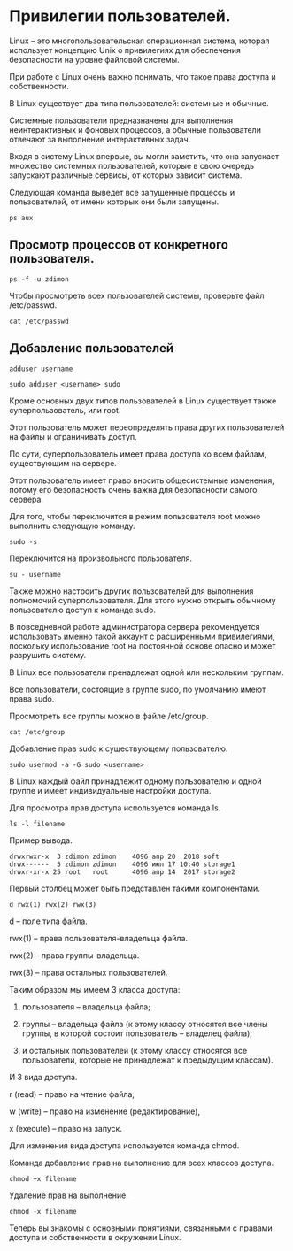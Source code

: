 # Привилегии пользователей.

Linux – это многопользовательская операционная система, которая использует концепцию Unix о привилегиях для обеспечения безопасности на уровне файловой системы. 

При работе с Linux очень важно понимать, что такое права доступа и собственности.

В Linux существует два типа пользователей: системные и обычные. 

Системные пользователи предназначены для выполнения неинтерактивных и фоновых процессов, а обычные пользователи отвечают за выполнение интерактивных задач. 

Входя в систему Linux впервые, вы могли заметить, что она запускает множество системных пользователей, которые в свою очередь запускают различные сервисы, от которых зависит система.

Следующая команда выведет все запущенные процессы и пользователей, от имени которых они были запущены.

    ps aux
    
## Просмотр процессов от конкретного пользователя.

    ps -f -u zdimon
    
Чтобы просмотреть всех пользователей системы, проверьте файл /etc/passwd. 

    cat /etc/passwd
    
## Добавление пользователей 

    adduser username
    
    sudo adduser <username> sudo
    
Кроме основных двух типов пользователей в Linux существует также суперпользователь, или root. 

Этот пользователь может переопределять права других пользователей на файлы и ограничивать доступ. 

По сути, суперпользователь имеет права доступа ко всем файлам, существующим на сервере. 

Этот пользователь имеет право вносить общесистемные изменения, потому его безопасность очень важна для безопасности самого сервера.

Для того, чтобы переключится в режим пользователя root можно выполнить следующую команду.

    sudo -s

Переключится на произвольного пользователя.

    su - username

Также можно настроить других пользователей для выполнения полномочий суперпользователя. Для этого нужно открыть обычному пользователю доступ к команде sudo. 

В повседневной работе администратора сервера рекомендуется использовать именно такой аккаунт с расширенными привилегиями, поскольку использование root на постоянной основе опасно и может разрушить систему.


В Linux все пользователи пренадлежат одной или нескольким группам.

Все пользователи, состоящие в группе sudo, по умолчанию имеют права sudo.

Просмотреть все группы можно в файле /etc/group.

    cat /etc/group

Добавление прав sudo к существующему пользователю.

    sudo usermod -a -G sudo <username>


В Linux каждый файл принадлежит одному пользователю и одной группе и имеет индивидуальные настройки доступа.

Для просмотра прав доступа используется команда ls.


    ls -l filename
    
Пример вывода.

    drwxrwxr-x  3 zdimon zdimon    4096 апр 20  2018 soft
    drwx------  5 zdimon zdimon    4096 июл 17 10:40 storage1
    drwxr-xr-x 25 root   root      4096 апр 14  2017 storage2
    

Первый столбец может быть представлен такими компонентами.

    d rwx(1) rwx(2) rwx(3)
    
    
d – поле типа файла.

rwx(1) – права пользователя-владельца файла.

rwx(2) – права группы-владельца.

rwx(3) – права остальных пользователей.

Таким образом мы имеем 3 класса доступа:

1. пользователя – владельца файла;

2. группы – владельца файла (к этому классу относятся все члены группы, в которой состоит пользователь – владелец файла);

3. и остальных пользователей (к этому классу относятся все пользователи, которые не принадлежат к предыдущим классам).

И 3 вида доступа.

r (read) – право на чтение файла,

w (write) – право на изменение (редактирование),

x (execute) – право на запуск.


Для изменения вида доступа используется команда chmod.

Команда добавление прав на выполнение для всех классов доступа.

    chmod +x filename

Удаление прав на выполнение.

    chmod -x filename


Теперь вы знакомы с основными понятиями, связанными с правами доступа и собственности в окружении Linux.


    
    
